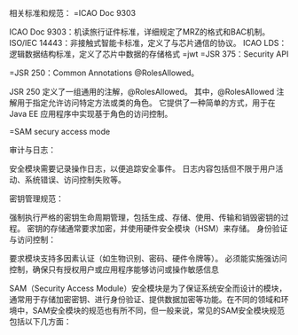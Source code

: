 


相关标准和规范：
=ICAO Doc 9303

ICAO Doc 9303：机读旅行证件标准，详细规定了MRZ的格式和BAC机制。
ISO/IEC 14443：非接触式智能卡标准，定义了与芯片通信的协议。
ICAO LDS：逻辑数据结构标准，定义了芯片中数据的存储格式
=jwt
=JSR 375：Security API

=JSR 250：Common Annotations   @RolesAllowed。

JSR 250 定义了一组通用的注解，@RolesAllowed。
其中，@RolesAllowed 注解用于指定允许访问特定方法或类的角色。
它提供了一种简单的方式，用于在 Java EE 应用程序中实现基于角色的访问控制。


=SAM secury access mode  


 
审计与日志：

安全模块需要记录操作日志，以便追踪安全事件。
日志内容包括但不限于用户活动、系统错误、访问控制失败等。

 
密钥管理规范：

强制执行严格的密钥生命周期管理，包括生成、存储、使用、传输和销毁密钥的过程。
密钥的存储通常要求加密，并使用硬件安全模块（HSM）来存储。
身份验证与访问控制：

要求模块支持多因素认证（如生物识别、密码、硬件令牌等）。
必须能实施强访问控制，确保只有授权用户或应用程序能够访问或操作敏感信息

 
SAM（Security Access Module）安全模块是为了保证系统安全而设计的模块，通常用于存储加密密钥、进行身份验证、提供数据加密等功能。在不同的领域和环境中，SAM安全模块的规范也有所不同，但一般来说，常见的SAM安全模块规范包括以下几方面：
